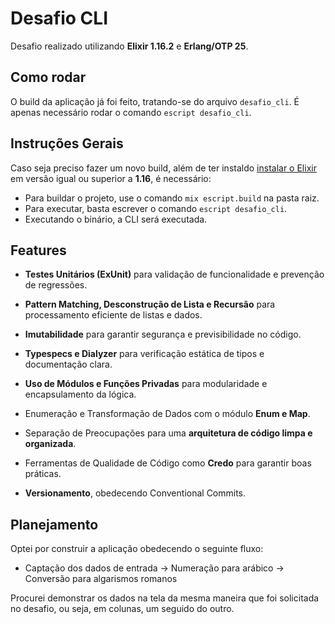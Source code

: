 #  Desafio CLI

Desafio realizado utilizando **Elixir 1.16.2** e **Erlang/OTP 25**.

## Como rodar

O build da aplicação já foi feito, tratando-se do arquivo `desafio_cli`. É apenas necessário rodar o comando `escript desafio_cli`.

## Instruções Gerais

Caso seja preciso fazer um novo build, além de ter instaldo [instalar o Elixir](https://elixir-lang.org/install.html)
em versão igual ou superior a **1.16**,  é necessário: <br>

- Para buildar o projeto, use o comando `mix escript.build` na pasta raiz.
- Para executar, basta escrever o comando `escript desafio_cli`.
- Executando o binário, a CLI será executada.


## Features

- **Testes Unitários (ExUnit)** para validação de 
funcionalidade e prevenção de regressões.  <br>

- **Pattern Matching,  Desconstrução de Lista e Recursão** para processamento eficiente de listas e dados.
- **Imutabilidade** para garantir segurança e previsibilidade no código. <br>

- **Typespecs e Dialyzer** para verificação estática de tipos e documentação clara. <br>

- **Uso de Módulos e Funções Privadas** para modularidade e encapsulamento da lógica. <br>

- Enumeração e Transformação de Dados com o módulo **Enum e Map**. <br>

- Separação de Preocupações para uma **arquitetura de código limpa e organizada**. <br>

- Ferramentas de Qualidade de Código como **Credo** para garantir boas práticas. <br>

- **Versionamento**, obedecendo Conventional Commits.

## Planejamento

Optei por construir a aplicação obedecendo o seguinte fluxo: 
- Captação dos dados de entrada -> Numeração para arábico -> Conversão para algarismos romanos  <br>

Procurei demonstrar os dados na tela da mesma maneira que foi solicitada no desafio, ou seja, em colunas, um seguido do outro.

